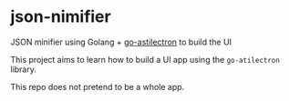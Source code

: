# json-nimifier
JSON minifier using Golang  + [go-astilectron](https://github.com/asticode/go-astilectron) to build the UI

This project aims to learn how to build a UI app using the `go-atilectron` library.

This repo does not pretend to be a whole app.
